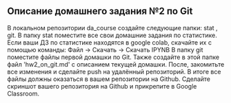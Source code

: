 ## Описание домашнего задания №2 по Git
В локальном репозитории da_course создайте следующие папки: stat , git.
В папку stat поместите все свои домашние задания по статистике. Если ваши ДЗ по статистике находятся в google colab, скачайте их с помощью команды: Файл -> Скачать -> Скачать IPYNB
В папку git поместите файлы первой домашки по Git. Также создайте в этой папке файл 'hw2_on_git.md' с описанием текущей домашки.
После, закомитьте все изменения и сделайте push на удалённый репозиторий. В итоге все файлы должны оказаться в вашем репозитории на Github.
Сделайте скриншот вашего репозитория на Github и прикрепите в Google Classroom.